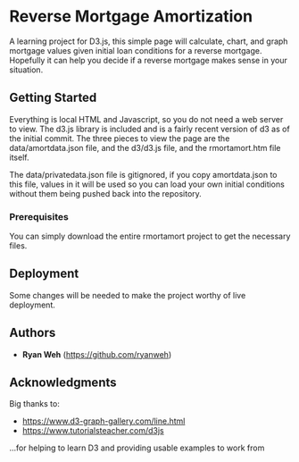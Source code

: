 # Reverse Mortgage Amortization

A learning project for D3.js, this simple page will calculate, chart, and graph mortgage values given initial loan conditions for a reverse mortgage.  Hopefully it can help you decide if a reverse mortgage makes sense in your situation.

## Getting Started

Everything is local HTML and Javascript, so you do not need a web server to view.  The d3.js library is included and is a fairly recent version of d3 as of the initial commit.  The three pieces to view the page are the data/amortdata.json file, and the d3/d3.js file, and the rmortamort.htm file itself.

The data/privatedata.json file is gitignored, if you copy amortdata.json to this file, values in it will be used so you can load your own initial conditions without them being pushed back into the repository.

### Prerequisites

You can simply download the entire rmortamort project to get the necessary files.

## Deployment

Some changes will be needed to make the project worthy of live deployment.

## Authors

* **Ryan Weh** (https://github.com/ryanweh)


## Acknowledgments

Big thanks to:
* https://www.d3-graph-gallery.com/line.html
* https://www.tutorialsteacher.com/d3js

...for helping to learn D3 and providing usable examples to work from